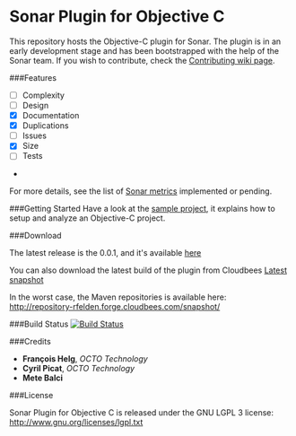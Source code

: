 Sonar Plugin for Objective C
============================
This repository hosts the Objective-C plugin for Sonar. The plugin is in an early development stage and has been bootstrapped with the help of the Sonar team. If you wish to contribute, check the [Contributing wiki page](https://github.com/octo-technology/sonar-objective-c/wiki/Contributing).

###Features

- [ ] Complexity
- [ ] Design
- [x] Documentation
- [x] Duplications
- [ ] Issues
- [x] Size
- [ ] Tests
- 
For more details, see the list of [Sonar metrics](https://github.com/octo-technology/sonar-objective-c/wiki/Features) implemented or pending.

###Getting Started
Have a look at the [sample project](https://github.com/octo-technology/sample-sonar-objective-c), it explains how to setup and analyze an Objective-C project.

###Download

The latest release is the 0.0.1, and it's available [here](http://repository-rfelden.forge.cloudbees.com/release/org/codehaus/sonar-plugin/objectivec/sonar-objective-c-plugin/0.0.1/sonar-objective-c-plugin-0.0.1.jar)

You can also download the latest build of the plugin from Cloudbees [Latest snapshot](https://rfelden.ci.cloudbees.com/job/sonar-objective-c/lastSuccessfulBuild/artifact/target/)  

In the worst case, the Maven repositories is available here: http://repository-rfelden.forge.cloudbees.com/snapshot/

###Build Status
[![Build Status](https://rfelden.ci.cloudbees.com/job/sonar-objective-c/badge/icon)](https://rfelden.ci.cloudbees.com/job/sonar-objective-c/)

###Credits
* **François Helg**, *OCTO Technology*
* **Cyril Picat**, *OCTO Technology*
* **Mete Balci**

###License

Sonar Plugin for Objective C is released under the GNU LGPL 3 license:  
http://www.gnu.org/licenses/lgpl.txt

